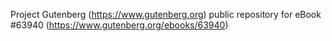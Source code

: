 Project Gutenberg (https://www.gutenberg.org) public repository for eBook #63940 (https://www.gutenberg.org/ebooks/63940)
